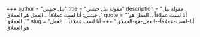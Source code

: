 +++
author = "بيل جيتس"
title = "مقولة بيل جيتس"
description = "مقولة بيل جيتس: أنا لست عملاقاً .. العمل هو العملاق ."
quote = '''أنا لست عملاقاً .. العمل هو العملاق .'''
slug = "أنا-لست-عملاقاً--العمل-هو-العملاق"
+++
أنا لست عملاقاً .. العمل هو العملاق .
